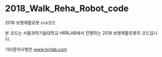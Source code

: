 # 2018_Walk_Reha_Robot_code
2018 보행재활로봇 ccs코드

본 코드는 서울과학기술대학교 HRRLAB에서 진행하는 2018 보행재활로봇의 코드입니다. 

기타문의사항은 www.hrrlab.com 
